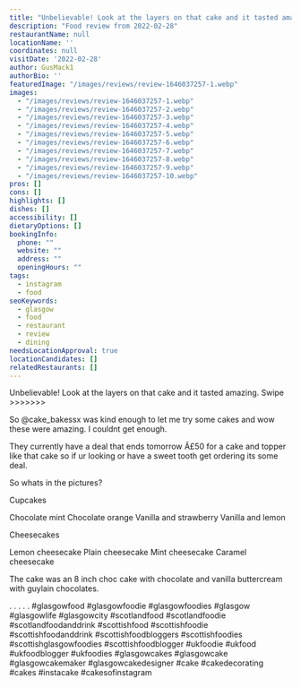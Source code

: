 ```yaml
---
title: "Unbelievable! Look at the layers on that cake and it tasted amazing."
description: "Food review from 2022-02-28"
restaurantName: null
locationName: ''
coordinates: null
visitDate: '2022-02-28'
author: GusMack1
authorBio: ''
featuredImage: "/images/reviews/review-1646037257-1.webp"
images:
  - "/images/reviews/review-1646037257-1.webp"
  - "/images/reviews/review-1646037257-2.webp"
  - "/images/reviews/review-1646037257-3.webp"
  - "/images/reviews/review-1646037257-4.webp"
  - "/images/reviews/review-1646037257-5.webp"
  - "/images/reviews/review-1646037257-6.webp"
  - "/images/reviews/review-1646037257-7.webp"
  - "/images/reviews/review-1646037257-8.webp"
  - "/images/reviews/review-1646037257-9.webp"
  - "/images/reviews/review-1646037257-10.webp"
pros: []
cons: []
highlights: []
dishes: []
accessibility: []
dietaryOptions: []
bookingInfo:
  phone: ""
  website: ""
  address: ""
  openingHours: ""
tags:
  - instagram
  - food
seoKeywords:
  - glasgow
  - food
  - restaurant
  - review
  - dining
needsLocationApproval: true
locationCandidates: []
relatedRestaurants: []
---
```


Unbelievable! Look at the layers on that cake and it tasted amazing. Swipe >>>>>>>

So @cake_bakessx was kind enough to let me try some cakes and wow these were amazing. I couldnt get enough. 

They currently have a deal that ends tomorrow Â£50 for a cake and topper like that cake so if ur looking or have a sweet tooth get ordering its some deal.

So whats in the pictures?

Cupcakes

Chocolate mint 
Chocolate orange 
Vanilla and strawberry 
Vanilla and lemon 

Cheesecakes

Lemon cheesecake 
Plain cheesecake 
Mint cheesecake 
Caramel cheesecake 

The cake was an 8 inch choc cake with chocolate and vanilla buttercream with guylain chocolates.

.
.
.
.
.
#glasgowfood #glasgowfoodie #glasgowfoodies #glasgow #glasgowlife #glasgowcity #scotlandfood #scotlandfoodie #scotlandfoodanddrink #scottishfood #scottishfoodie #scottishfoodanddrink #scottishfoodbloggers #scottishfoodies #scottishglasgowfoodies #scottishfoodblogger #ukfoodie #ukfood #ukfoodblogger #ukfoodies #glasgowcakes #glasgowcake #glasgowcakemaker #glasgowcakedesigner #cake #cakedecorating #cakes #instacake #cakesofinstagram